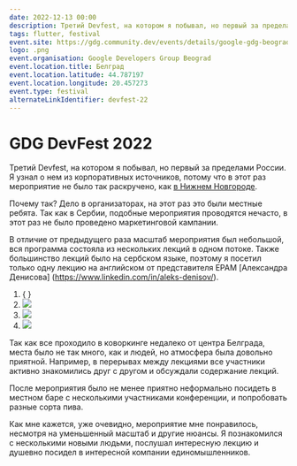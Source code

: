 ```yaml
---
date: 2022-12-13 00:00
description: Третий Devfest, на котором я побывал, но первый за пределами России. Я узнал о нем из корпоративных источников, потому что в этот раз мероприятие не было так раскручено, как [в Нижнем Новгороде](https://coolone.ru/events/devfest-19/).
tags: flutter, festival
event.site: https://gdg.community.dev/events/details/google-gdg-beograd-presents-devfest-22/
logo: .png
event.organisation: Google Developers Group Beograd
event.location.title: Белград
event.location.latitude: 44.787197
event.location.longitude: 20.457273
event.type: festival
alternateLinkIdentifier: devfest-22
---
```

# GDG DevFest 2022

Третий Devfest, на котором я побывал, но первый за пределами России. Я узнал о нем из корпоративных источников, потому что в этот раз мероприятие не было так раскручено, как [в Нижнем Новгороде](https://coolone.ru/events/devfest-19/). 

Почему так? Дело в организаторах, на этот раз это были местные ребята. Так как в Сербии, подобные мероприятия проводятся нечасто, в этот раз не было проведено маркетинговой кампании.

В отличие от предыдущего раза масштаб мероприятия был небольшой, вся программа состояла из нескольких лекций в одном потоке. Также большинство лекций было на сербском языке, поэтому я посетил только одну лекцию на английском от представителя EPAM [Александра Денисова] (https://www.linkedin.com/in/aleks-denisov/).


1. { }
2. ![ ](1_400x400.jpg)
3. ![ ](2_400x400.jpg)
4. ![ ](3_400x400.jpg)


Так как все проходило в коворкинге недалеко от центра Белграда, места было не так много, как и людей, но атмосфера была довольно приятной. Например, в перерывах между лекциями все участники активно знакомились друг с другом и обсуждали содержание лекций.

После мероприятия было не менее приятно неформально посидеть в местном баре с несколькими участниками конференции, и попробовать разные сорта пива.

Как мне кажется, уже очевидно, мероприятие мне понравилось, несмотря на уменьшенный масштаб и другие нюансы. Я познакомился с несколькими новыми людьми, послушал интересную лекцию и душевно посидел в интересной компании единомышленников.
